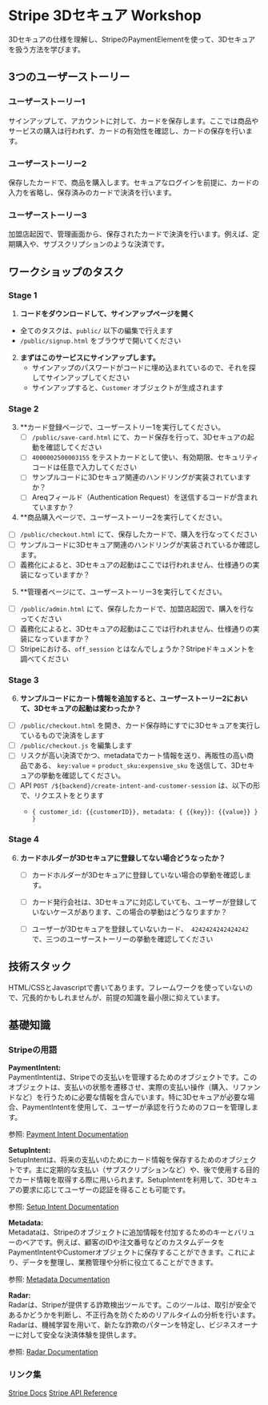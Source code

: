 # Stripe 3Dセキュア Workshop

3Dセキュアの仕様を理解し、StripeのPaymentElementを使って、3Dセキュアを扱う方法を学びます。

## 3つのユーザーストーリー

### ユーザーストーリー1

サインアップして、アカウントに対して、カードを保存します。ここでは商品やサービスの購入は行われず、カードの有効性を確認し、カードの保存を行います。

### ユーザーストーリー2

保存したカードで、商品を購入します。セキュアなログインを前提に、カードの入力を省略し、保存済みのカードで決済を行います。

### ユーザーストーリー3

加盟店起因で、管理画面から、保存されたカードで決済を行います。例えば、定期購入や、サブスクリプションのような決済です。


## ワークショップのタスク

### Stage 1

1. **コードをダウンロードして、サインアップページを開く**
  - 全てのタスクは、`public/` 以下の編集で行えます
  - `/public/signup.html` をブラウザで開いてください

2. **まずはこのサービスにサインアップします。**  
   - サインアップのパスワードがコードに埋め込まれているので、それを探してサインアップしてください
   - サインアップすると、`Customer` オブジェクトが生成されます

### Stage 2

3. **カード登録ページで、ユーザーストリー1を実行してください。
   - [ ] `/public/save-card.html` にて、カード保存を行って、3Dセキュアの起動を確認してください
   - [ ] `4000002500003155` をテストカードとして使い、有効期限、セキュリティコードは任意で入力してください
   - [ ] サンプルコードに3Dセキュア関連のハンドリングが実装されていますか？
   - [ ] Areqフィールド（Authentication Request）を送信するコードが含まれていますか？

4. **商品購入ページで、ユーザーストーリー2を実行してください。
  - [ ] `/public/checkout.html` にて、保存したカードで、購入を行なってください
  - [ ] サンプルコードに3Dセキュア関連のハンドリングが実装されているか確認します。
  - [ ] 義務化によると、3Dセキュアの起動はここでは行われません、仕様通りの実装になっていますか？

5. **管理者ページにて、ユーザーストーリー3を実行してください。
  - [ ] `/public/admin.html` にて、保存したカードで、加盟店起因で、購入を行なってください
  - [ ] 義務化によると、3Dセキュアの起動はここでは行われません、仕様通りの実装になっていますか？
  - [ ] Stripeにおける、`off_session` とはなんでしょうか？Stripeドキュメントを調べてください

### Stage 3

6. **サンプルコードにカート情報を追加すると、ユーザーストーリー2において、3Dセキュアの起動は変わったか？**  
  - [ ] `/public/checkout.html` を開き、カード保存時にすでに3Dセキュアを実行しているもので決済をします
  - [ ] `/public/checkout.js` を編集します
  - [ ] リスクが高い決済でかつ、metadataでカート情報を送り、再販性の高い商品である、 `key:value` = `product_sku:expensive_sku` を送信して、3Dセキュアの挙動を確認してください。
   - [ ] API `POST /${backend}/create-intent-and-customer-session`  は、以下の形で、リクエストをとります
       - ```
         { customer_id: {{customerID}}, metadata: { {{key}}: {{value}} } }   
         ```

### Stage 4
6. **カードホルダーが3Dセキュアに登録してない場合どうなったか？**  
   - [ ] カードホルダーが3Dセキュアに登録していない場合の挙動を確認します。
   - [ ] カード発行会社は、3Dセキュアに対応していても、ユーザーが登録していないケースがあります、この場合の挙動はどうなりますか？
   - [ ] ユーザーが3Dセキュアを登録していないカード、　`4242424242424242` で、三つのユーザーストーリーの挙動を確認してください



## 技術スタック

HTML/CSSとJavascriptで書いてあります。フレームワークを使っていないので、冗長的かもしれませんが、前提の知識を最小限に抑えています。

## 基礎知識

### Stripeの用語

**PaymentIntent:**  
PaymentIntentは、Stripeでの支払いを管理するためのオブジェクトです。このオブジェクトは、支払いの状態を遷移させ、実際の支払い操作（購入、リファンドなど）を行うために必要な情報を含んでいます。特に3Dセキュアが必要な場合、PaymentIntentを使用して、ユーザーが承認を行うためのフローを管理します。  

参照: [Payment Intent Documentation](https://stripe.com/docs/api/payment_intents)

**SetupIntent:**  
SetupIntentは、将来の支払いのためにカード情報を保存するためのオブジェクトです。主に定期的な支払い（サブスクリプションなど）や、後で使用する目的でカード情報を取得する際に用いられます。SetupIntentを利用して、3Dセキュアの要求に応じてユーザーの認証を得ることも可能です。  

参照: [Setup Intent Documentation](https://stripe.com/docs/api/setup_intents)

**Metadata:**  
Metadataは、Stripeのオブジェクトに追加情報を付加するためのキーとバリューのペアです。例えば、顧客のIDや注文番号などのカスタムデータをPaymentIntentやCustomerオブジェクトに保存することができます。これにより、データを整理し、業務管理や分析に役立てることができます。  

参照: [Metadata Documentation](https://stripe.com/docs/api/metadata)

**Radar:**  
Radarは、Stripeが提供する詐欺検出ツールです。このツールは、取引が安全であるかどうかを判断し、不正行為を防ぐためのリアルタイムの分析を行います。Radarは、機械学習を用いて、新たな詐欺のパターンを特定し、ビジネスオーナーに対して安全な決済体験を提供します。  

参照: [Radar Documentation](https://stripe.com/docs/radar)

### リンク集

[Stripe Docs](https://stripe.com/docs)
[Stripe API Reference](https://stripe.com/docs/api)

